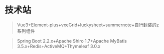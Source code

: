 # 技术站

> Vue3+Element-plus+vxeGrid+luckysheet+summernote+自行封装的z系列组件

> Spring Boot 2.2.x+Apache Shiro 1.7+Apache MyBatis 3.5.x+Redis+ActiveMQ+Thymeleaf 3.0.x